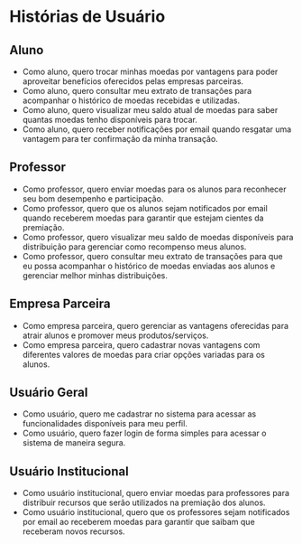 # Histórias de Usuário

## Aluno
- Como aluno, quero trocar minhas moedas por vantagens para poder aproveitar benefícios oferecidos pelas empresas parceiras.
- Como aluno, quero consultar meu extrato de transações para acompanhar o histórico de moedas recebidas e utilizadas.
- Como aluno, quero visualizar meu saldo atual de moedas para saber quantas moedas tenho disponíveis para trocar.
- Como aluno, quero receber notificações por email quando resgatar uma vantagem para ter confirmação da minha transação.

## Professor
- Como professor, quero enviar moedas para os alunos para reconhecer seu bom desempenho e participação.
- Como professor, quero que os alunos sejam notificados por email quando receberem moedas para garantir que estejam cientes da premiação.
- Como professor, quero visualizar meu saldo de moedas disponíveis para distribuição para gerenciar como recompenso meus alunos.
- Como professor, quero consultar meu extrato de transações para que eu possa acompanhar o histórico de moedas enviadas aos alunos e gerenciar melhor minhas distribuições.

## Empresa Parceira
- Como empresa parceira, quero gerenciar as vantagens oferecidas para atrair alunos e promover meus produtos/serviços.
- Como empresa parceira, quero cadastrar novas vantagens com diferentes valores de moedas para criar opções variadas para os alunos.

## Usuário Geral
- Como usuário, quero me cadastrar no sistema para acessar as funcionalidades disponíveis para meu perfil.
- Como usuário, quero fazer login de forma simples para acessar o sistema de maneira segura. 

## Usuário Institucional
- Como usuário institucional, quero enviar moedas para professores para distribuir recursos que serão utilizados na premiação dos alunos.
- Como usuário institucional, quero que os professores sejam notificados por email ao receberem moedas para garantir que saibam que receberam novos recursos.